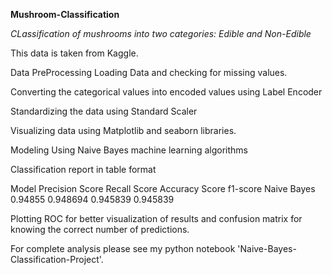 **Mushroom-Classification**

*CLassification of mushrooms into two categories: Edible and Non-Edible*

This data is taken from Kaggle.

Data PreProcessing
Loading Data and checking for missing values.

Converting the categorical values into encoded values using Label Encoder

Standardizing the data using Standard Scaler


Visualizing data using Matplotlib and seaborn libraries.

Modeling
Using Naive Bayes machine learning algorithms

Classification report in table format
  
Model	         Precision Score	     Recall Score	  Accuracy Score	 f1-score
Naive Bayes	   0.94855	             0.948694	      0.945839	       0.945839


  Plotting ROC for better visualization of results and confusion matrix for knowing the correct number of predictions.
  
  

For complete analysis please see my python notebook 'Naive-Bayes-Classification-Project'.
